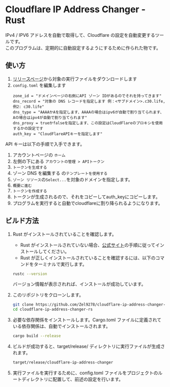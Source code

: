# Cloudflare IP Address Changer - Rust

IPv4 / IPV6 アドレスを自動で取得して、Cloudflare の設定を自動変更するツールです。  
このプログラムは、定期的に自動設定するようにするために作られた物です。

## 使い方

1. [リリースページ](https://github.com/Zel9278/cloudflare-ip-address-changer-rs/releases/latest)から対象の実行ファイルをダウンロードします
2.  `config.toml` を編集します
    ```
    zone_id = "ドメインページの右側にAPI ゾーン IDがあるのでそれを持ってきます"
    dns_record = "対象の DNS レコードを指定します 例：<サブドメイン>.c30.life, 例2: c30.life"
    dns_type = "AAAAかAを指定します、AAAAの場合はipv6が自動で割り当てられます、Aの場合はipv4が自動で割り当てられます"
    dns_proxy = trueかfalseを指定します、この設定はCloudFlareのプロキシを使用するかの設定です
    auth_key = "CloudFlareAPIキーを指定します"
    ```
  API キーは以下の手順で入手できます。
  1. アカウントページの `ホーム`
  2. 左側の下にある `アカウントの管理 > APIトークン`
  3. `トークンを生成する`
  4. ゾーン DNS を編集する の`テンプレートを使用する`
  5. `ゾーン リソース`の`Select...`を対象のドメインを指定します。
  6. `概要に進む`
  7. `トークンを作成する`
  9. トークンが生成されるので、それをコピーしてauth_keyにコピーします。
3. プログラムを実行すると自動でcloudflareに割り降られるようになります。

## ビルド方法

1. Rust がインストールされていることを確認します。
   - Rust がインストールされていない場合、[公式サイト](https://rust-lang.org/)の手順に従ってインストールしてください。
   - Rust が正しくインストールされていることを確認するには、以下のコマンドをターミナルで実行します。

    ```bash
    rustc --version
    ```
    バージョン情報が表示されれば、インストールが成功しています。
2. このリポジトリをクローンします。

    ```bash
    git clone https://github.com/Zel9278/cloudflare-ip-address-changer-rs.git
    cd cloudflare-ip-address-changer-rs
    ```
3. 必要な依存関係をインストールします。Cargo.toml ファイルに定義されている依存関係は、自動でインストールされます。

    ```bash
    cargo build --release
    ```
4. ビルドが成功すると、target/release/ ディレクトリに実行ファイルが生成されます。

    ```bash
    target/release/cloudflare-ip-address-changer
    ```
5. 実行ファイルを実行するために、config.toml ファイルをプロジェクトのルートディレクトリに配置して、前述の設定を行います。
